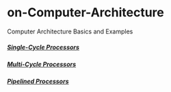 # on-Computer-Architecture
Computer Architecture Basics and Examples
##### [Single-Cycle Processors](https://github.com/zeynepnursahinel/on-Computer-Architecture/tree/main/Single%20Cycle%20Processor)
##### [Multi-Cycle Processors](https://github.com/zeynepnursahinel/on-Computer-Architecture/tree/main/Multi-Cycle%20Processors)
##### [Pipelined Processors](https://github.com/zeynepnursahinel/on-Computer-Architecture/tree/main/Pipelined%20Processors)
